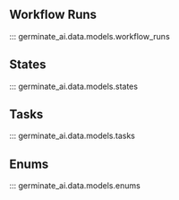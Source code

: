 ## Workflow Runs
::: germinate_ai.data.models.workflow_runs

## States

::: germinate_ai.data.models.states

## Tasks
::: germinate_ai.data.models.tasks


## Enums

::: germinate_ai.data.models.enums